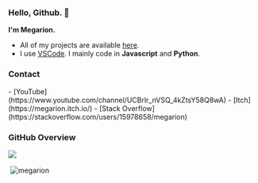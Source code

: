 <h3>Hello, Github. 👋</h3>

**I'm Megarion.**

- All of my projects are available [here](https://megarion.github.io/).
- I use [VSCode](https://code.visualstudio.com/). I mainly code in **Javascript** and **Python**.

<h3>Contact</h3>
- [YouTube](https://www.youtube.com/channel/UCBrlr_nVSQ_4kZtsY58Q8wA)
- [Itch](https://megarion.itch.io/)
- [Stack Overflow](https://stackoverflow.com/users/15978658/megarion)

<h3>GitHub Overview</h3>

[![](https://github-readme-stats.vercel.app/api/top-langs/?username=Megarion&langs_count=10&theme=dark)](https://github.com/Megarion/github-readme-stats)

<p>&nbsp;<img align="center" src="https://github-readme-stats.vercel.app/api?username=megarion&show_icons=true&theme=dark&locale=en" alt="megarion" /></p>
